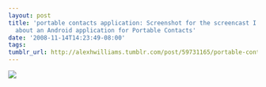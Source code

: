 ```yaml
---
layout: post
title: 'portable contacts application: Screenshot for the screencast I am posting
  about an Android application for Portable Contacts'
date: '2008-11-14T14:23:49-08:00'
tags: 
tumblr_url: http://alexhwilliams.tumblr.com/post/59731165/portable-contacts-application-screenshot-for-the
---
```

<img src="http://24.media.tumblr.com/EXq6qISREgaxyqniasNwQaKto1_250.jpg"/>
